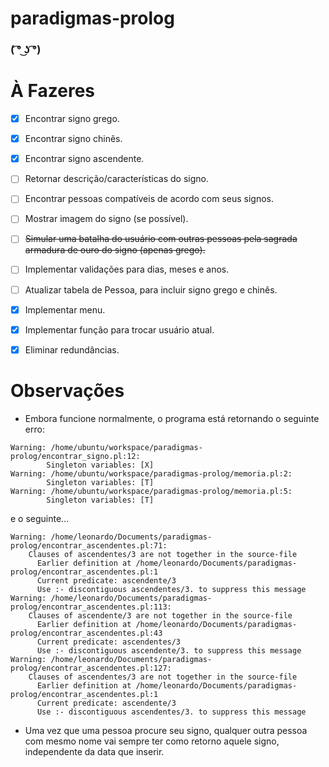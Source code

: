 # paradigmas-prolog

###  ( ͡° ͜ʖ ͡°)

# À Fazeres

- [x] Encontrar signo grego.
- [x] Encontrar signo chinês.
- [x] Encontrar signo ascendente.
- [ ] Retornar descrição/características do signo.
- [ ] Encontrar pessoas compatíveis de acordo com seus signos.
- [ ] Mostrar imagem do signo (se possível).
- [ ] ~~Simular uma batalha do usuário com outras pessoas pela sagrada armadura de ouro do signo (apenas grego).~~
- [ ] Implementar validações para dias, meses e anos.
- [ ] Atualizar tabela de Pessoa, para incluir signo grego e chinês.
- [x] Implementar menu.
- [x] Implementar função para trocar usuário atual.
- [x] Eliminar redundâncias.
 

# Observações

* Embora funcione normalmente, o programa está retornando o seguinte erro:

```
Warning: /home/ubuntu/workspace/paradigmas-prolog/encontrar_signo.pl:12:
        Singleton variables: [X]
Warning: /home/ubuntu/workspace/paradigmas-prolog/memoria.pl:2:
        Singleton variables: [T]
Warning: /home/ubuntu/workspace/paradigmas-prolog/memoria.pl:5:
        Singleton variables: [T]
```

e o seguinte...

```
Warning: /home/leonardo/Documents/paradigmas-prolog/encontrar_ascendentes.pl:71:
	Clauses of ascendentes/3 are not together in the source-file
	  Earlier definition at /home/leonardo/Documents/paradigmas-prolog/encontrar_ascendentes.pl:1
	  Current predicate: ascendente/3
	  Use :- discontiguous ascendentes/3. to suppress this message
Warning: /home/leonardo/Documents/paradigmas-prolog/encontrar_ascendentes.pl:113:
	Clauses of ascendente/3 are not together in the source-file
	  Earlier definition at /home/leonardo/Documents/paradigmas-prolog/encontrar_ascendentes.pl:43
	  Current predicate: ascendentes/3
	  Use :- discontiguous ascendente/3. to suppress this message
Warning: /home/leonardo/Documents/paradigmas-prolog/encontrar_ascendentes.pl:127:
	Clauses of ascendentes/3 are not together in the source-file
	  Earlier definition at /home/leonardo/Documents/paradigmas-prolog/encontrar_ascendentes.pl:1
	  Current predicate: ascendente/3
	  Use :- discontiguous ascendentes/3. to suppress this message
```

* Uma vez que uma pessoa procure seu signo, qualquer outra pessoa com mesmo nome vai sempre ter como retorno aquele signo, independente da data que inserir.
 
